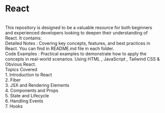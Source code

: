 # React
<br>
This repository is designed to be a valuable resource for both beginners and experienced developers looking to deepen their understanding of React. It contains:
<br>
Detailed Notes : Covering key concepts, features, and best practices in React. You can find in README.md file in each folder.
<br>
Code Examples : Practical examples to demonstrate how to apply the concepts in real-world scenarios. Using HTML , JavaScript , Tailwind CSS & Obvious React.
<br>
Topics Covered
<br>
1. Introduction to React
<br>
2. Fiber
<br>
3. JSX and Rendering Elements
<br>
4. Components and Props
<br>
5. State and Lifecycle
<br>
6. Handling Events
<br>
7. Hooks
